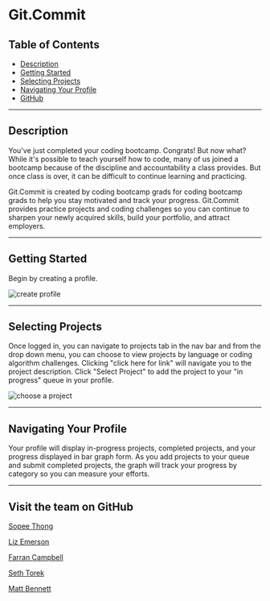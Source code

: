 # Git.Commit

## Table of Contents

- [Description](#description)
- [Getting Started](#Getting-started)
- [Selecting Projects](#Selecting-projects)
- [Navigating Your Profile](#Navigating-Your-Profile)
- [GitHub](#Visit-the-team-on-GitHub)

---

<a name='Description'></a>

## Description

You've just completed your coding bootcamp. Congrats! But now what?
While it's possible to teach yourself how to code, many of us joined
a bootcamp because of the discipline and accountability a class
provides. But once class is over, it can be difficult to continue
learning and practicing.

Git.Commit is created by coding bootcamp grads for coding bootcamp
grads to help you stay motivated and track your progress. Git.Commit
provides practice projects and coding challenges so you can continue
to sharpen your newly acquired skills, build your portfolio, and
attract employers.

---

<a name='Getting-started'></a>

## Getting Started

Begin by creating a profile.

![create profile](signup.gif)

---

<a name='Selecting-projects'></a>

## Selecting Projects

Once logged in, you can navigate to projects tab in the nav bar and from the drop down menu, you can choose to view projects by language or coding algorithm challenges. Clicking "click here for link" will navigate you to the project description. Click "Select Project" to add the project to your "in progress" queue in your profile.

![choose a project](projects.gif)

---

<a name='Navigating-Your-Profile'></a>

## Navigating Your Profile

Your profile will display in-progress projects, completed projects, and your progress displayed in bar graph form. As you add projects to your queue and submit completed projects, the graph will track your progress by category so you can measure your efforts. 

---

<a name='Visit the team on GitHub'></a>

## Visit the team on GitHub

[Sopee Thong](https://github.com/sopeethong1)

[Liz Emerson](https://github.com/uknity)

[Farran Campbell](https://github.com/Farrancampbell)

[Seth Torek](https://github.com/Sttorek)

[Matt Bennett](https://github.com/Mattyb5000)